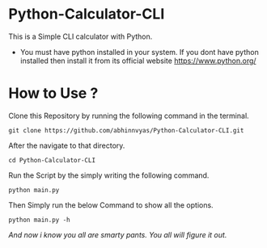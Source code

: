 # Python-Calculator-CLI
This is a Simple CLI calculator with Python.

* You must have python installed in your system. If you dont have python installed then install it from its official website https://www.python.org/ 

# How to Use ?
Clone this Repository by running the following command in the terminal.

```git clone https://github.com/abhinnvyas/Python-Calculator-CLI.git ```

After the navigate to that directory.

```cd Python-Calculator-CLI```

Run the Script by the simply writing the following command.

```python main.py```

Then Simply run the below Command to show all the options.

```python main.py -h```

*And now i know you all are smarty pants. You all will figure it out.*